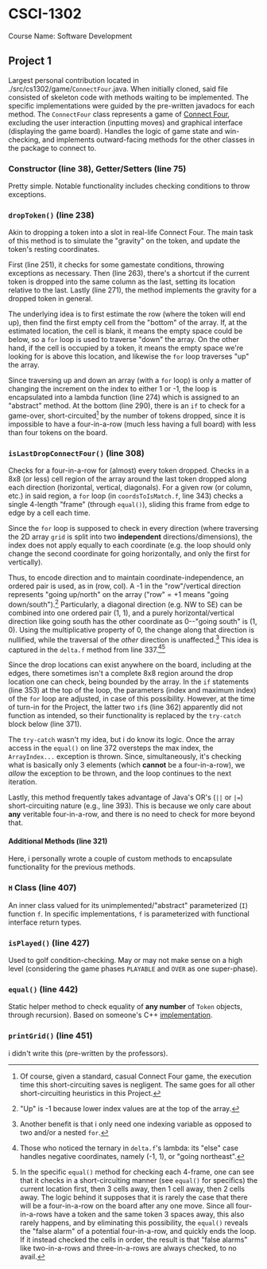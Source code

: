 # CSCI-1302
Course Name: Software Development

## Project 1
Largest personal contribution located in ./src/cs1302/game/<code>ConnectFour</code>.java. When initially cloned, said file consisted of skeleton code with methods waiting to be implemented. The specific implementations were guided by the pre-written javadocs for each method.
The `ConnectFour` class represents a game of [Connect Four](https://en.wikipedia.org/w/index.php?title=Connect_Four&oldid=1106025914), excluding the user interaction (inputting moves) and graphical interface (displaying the game board). Handles the logic of game state and win-checking, and implements outward-facing methods for the other classes in the package to connect to.

### Constructor (line 38), Getter/Setters (line 75)
Pretty simple. Notable functionality includes checking conditions to throw exceptions.

### `dropToken()` (line 238)
Akin to dropping a token into a slot in real-life Connect Four. The main task of this method is to simulate the "gravity" on the token, and update the token's resting coordinates.

First (line 251), it checks for some gamestate conditions, throwing exceptions as necessary. Then (line 263), there's a shortcut if the current token is dropped into the same column as the last, setting its location relative to the last. Lastly (line 271), the method implements the gravity for a dropped token in general.

The underlying idea is to first estimate the row (where the token will end up), then find the first empty cell from the "bottom" of the array. If, at the estimated location, the cell is blank, it means the empty space could be below, so a `for` loop is used to traverse "down" the array. On the other hand, if the cell is occupied by a token, it means the empty space we're looking for is above this location, and likewise the `for` loop traverses "up" the array.

Since traversing up and down an array (with a `for` loop) is only a matter of changing the increment on the index to either 1 or -1, the loop is encapsulated into a lambda function (line 274) which is assigned to an "abstract" method.
At the bottom (line 290), there is an `if` to check for a game-over, short-circuited[^shortCircuiting] by the number of tokens dropped, since it is impossible to have a four-in-a-row (much less having a full board) with less than four tokens on the board.

### `isLastDropConnectFour()` (line 308)
Checks for a four-in-a-row for (almost) every token dropped. Checks in a 8x8 (or less) cell region of the array around the last token dropped along each direction (horizontal, vertical, diagonals). For a given row (or column, etc.) in said region, a `for` loop (in `coordsToIsMatch.f`, line 343) checks a single 4-length "frame" (through `equal()`), sliding this frame from edge to edge by a cell each time.

Since the `for` loop is supposed to check in every direction (where traversing the 2D array `grid` is split into two **independent** directions/dimensions), the index does not apply equally to each coordinate (e.g. the loop should only change the second coordinate for going horizontally, and only the first for vertically).

Thus, to encode direction and to maintain coordinate-independence, an ordered pair is used, as in (row, col). A -1 in the "row"/vertical direction represents "going up/north" on the array ("row" = +1 means "going down/south").[^negative] Particularly, a diagonal direction (e.g. NW to SE) can be combined into one ordered pair (1, 1), and a purely horizontal/vertical direction like going south has the other coordinate as 0--"going south" is (1, 0). Using the multiplicative property of 0, the change along that direction is nullified, while the traversal of the _other_ direction is unaffected.[^side-benefit] This idea is captured in the `delta.f` method from line 337.[^ternary][^cellOrder]

Since the drop locations can exist anywhere on the board, including at the edges, there sometimes isn't a complete 8x8 region around the drop location one can check, being bounded by the array. In the `if` statements (line 353) at the top of the loop, the parameters (index and maximum index) of the `for` loop are adjusted, in case of this possibility. However, at the time of turn-in for the Project, the latter two `if`s (line 362) apparently did not function as intended, so their functionality is replaced by the `try-catch` block below (line 371).

The `try-catch` wasn't my idea, but i do know its logic. Once the array access in the `equal()` on line 372 oversteps the max index, the `ArrayIndex...` exception is thrown. Since, simultaneously, it's checking what is basically only 3 elements (which **cannot** be a four-in-a-row), we _allow_ the exception to be thrown, and the loop continues to the next iteration.

Lastly, this method frequently takes advantage of Java's OR's (`||` or `|=`) short-circuiting nature (e.g., line 393). This is because we only care about **any** veritable four-in-a-row, and there is no need to check for more beyond that.

#### Additional Methods (line 321)
Here, i personally wrote a couple of custom methods to encapsulate functionality for the previous methods.

### `H` Class (line 407)
An inner class valued for its unimplemented/"abstract" parameterized (`I`) function `f`. In specific implementations, `f` is parameterized with functional interface return types.

### `isPlayed()` (line 427)
Used to golf condition-checking. May or may not make sense on a high level (considering the game phases `PLAYABLE` and `OVER` as one super-phase).

### `equal()` (line 442)
Static helper method to check equality of **any number** of `Token` objects, through recursion). Based on someone's C++ [implementation](https://stackoverflow.com/a/8198279).

### `printGrid()` (line 451)
i didn't write this (pre-written by the professors).

[^shortCircuiting]: Of course, given a standard, casual Connect Four game, the execution time this short-circuiting saves is negligent. The same goes for all other short-circuiting heuristics in this Project.
[^negative]: "Up" is -1 because lower index values are at the top of the array.
[^side-benefit]: Another benefit is that i only need one indexing variable as opposed to two and/or a nested `for`.
[^ternary]: Those who noticed the ternary in `delta.f`'s lambda: its "else" case handles negative coordinates, namely (-1, 1), or "going northeast".
[^cellOrder]: In the specific `equal()` method for checking each 4-frame, one can see that it checks in a short-circuiting manner (see `equal()` for specifics) the current location first, then 3 cells away, then 1 cell away, then 2 cells away. The logic behind it supposes that it is rarely the case that there will be a four-in-a-row on the board after any one move. Since all four-in-a-rows have a token and the same token 3 spaces away, this also rarely happens, and by eliminating this possibility, the `equal()` reveals the "false alarm" of a potential four-in-a-row, and quickly ends the loop. If it instead checked the cells in order, the result is that "false alarms" like two-in-a-rows and three-in-a-rows are always checked, to no avail.
